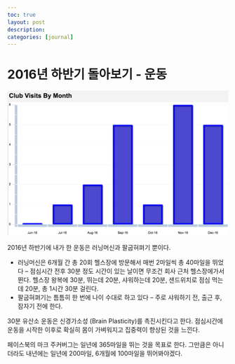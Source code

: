 ```yaml
---
toc: true
layout: post
description:
categories: [journal]
---
```

# 2016년 하반기 돌아보기 - 운동

![](/images/20161227-exercise.png)

2016년 하반기에 내가 한 운동은 러닝머신과 팔굽혀펴기 뿐이다.

* 러닝머신은 6개월 간 총 20회 헬스장에 방문해서 매번 2마일씩 총 40마일을 뛰었다 – 점심시간 전후 30분 정도 시간이 있는 날이면 무조건 회사 근처 헬스장에가서 뛴다.  헬스장 왕복에 30분, 뛰는데 20분, 샤워하는데 20분, 샌드위치로 점심 먹는데 20분, 총 1시간 30분 걸린다.
* 팔굽혀펴기는 틈틈히 한 번에 나이 수대로 하고 있다 – 주로 샤워하기 전, 출근 후, 잠자기 전에 한다.

30분 유산소 운동은 신경가소성 (Brain Plasticity)를 촉진시킨다고 한다.  점심시간에 운동을 시작한 이후로 확실히 몸이 가벼워지고 집중력이 향상된 것을 느낀다.

페이스북의 마크 주커버그는 일년에 365마일을 뛰는 것을 목표로 한다.  그만큼은 아니더라도 내년에는 일년에 200마일, 6개월에 100마일을 뛰어봐야겠다.